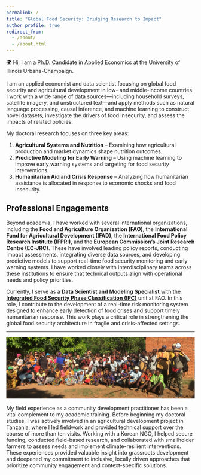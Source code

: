 ```yaml
---
permalink: /
title: "Global Food Security: Bridging Research to Impact"
author_profile: true
redirect_from: 
  - /about/
  - /about.html
---
```


🌍 Hi, I am a Ph.D. Candidate in Applied Economics at the University of Illinois Urbana-Champaign. <br>  
I am an applied economist and data scientist focusing on global food security and agricultural development in low- and middle-income countries. I work with a wide range of data sources—including household surveys, satellite imagery, and unstructured text—and apply methods such as natural language processing, causal inference, and machine learning to construct novel datasets, investigate the drivers of food insecurity, and assess the impacts of related policies.

My doctoral research focuses on three key areas:  
1. **Agricultural Systems and Nutrition** – Examining how agricultural production and market dynamics shape nutrition outcomes.  
2. **Predictive Modeling for Early Warning** – Using machine learning to improve early warning systems and targeting for food security interventions.  
3. **Humanitarian Aid and Crisis Response** – Analyzing how humanitarian assistance is allocated in response to economic shocks and food insecurity.

## Professional Engagements

Beyond academia, I have worked with several international organizations, including the **Food and Agriculture Organization (FAO)**, the **International Fund for Agricultural Development (IFAD)**, the **International Food Policy Research Institute (IFPRI)**, and the **European Commission’s Joint Research Centre (EC-JRC)**. These have involved leading policy reports, conducting impact assessments, integrating diverse data sources, and developing predictive models to support real-time food security monitoring and early warning systems. I have worked closely with interdisciplinary teams across these institutions to ensure that technical outputs align with operational needs and policy priorities.

Currently, I serve as a **Data Scientist and Modeling Specialist** with the **[Integrated Food Security Phase Classification (IPC)](https://www.ipcinfo.org/)** unit at FAO. In this role, I contribute to the development of a real-time risk monitoring system designed to enhance early detection of food crises and support timely humanitarian response. This work plays a critical role in strengthening the global food security architecture in fragile and crisis-affected settings.

---
![Fieldwork in Kilosa District, Tanzania (2017)](images\tanzania.png)

My field experience as a community development practitioner has been a vital complement to my academic training. Before beginning my doctoral studies, I was actively involved in an agricultural development project in Tanzania, where I led fieldwork and provided technical support over the course of more than ten visits. Working with a Korean NGO, I helped secure funding, conducted field-based research, and collaborated with smallholder farmers to assess needs and implement climate-resilient interventions. These experiences provided valuable insight into grassroots development and deepened my commitment to inclusive, locally driven approaches that prioritize community engagement and context-specific solutions.


